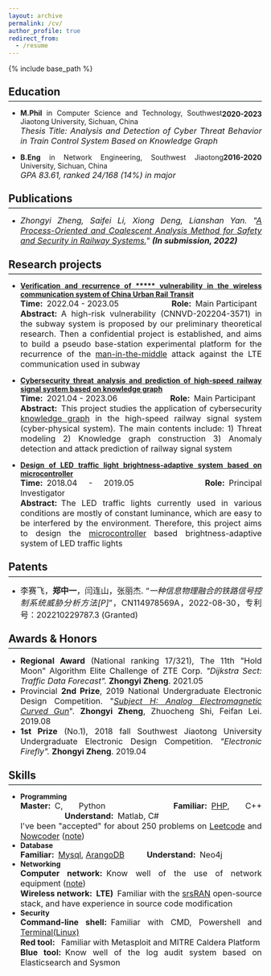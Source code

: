 ```yaml
---
layout: archive
permalink: /cv/
author_profile: true
redirect_from:
  - /resume
---
```


{% include base_path %}

<style>
  hr {margin: 0.3em 0;
    border: 0;
    border-top: 1.8px solid #c8d3d3;}
</style>
<style>
  h2 {margin: 1.5em 0 0.5em;
  line-height:0.6;}
</style>
<style>
  body{text-align: justify}
</style>

## Education 
<hr>
<div style="float:right; text-align:right; margin-top:12px"><b>2020-2023</b></div>

- <b>M.Phil</b> in Computer Science and Technology, Southwest Jiaotong University, Sichuan, China<br>
   <font size='3'><i>Thesis Title: Analysis and Detection of Cyber Threat Behavior in Train Control System Based on Knowledge Graph</i></font>
<div style="float:right; text-align:right"><b>2016-2020</b></div>

- <b>B.Eng</b> in Network Engineering, Southwest Jiaotong University, Sichuan, China<br>
   <font size='3'><i>GPA 83.61, ranked 24/168 (14%) in major</i></font>
   
## Publications 
<hr>

- *<font size='3'>Zhongyi Zheng, Saifei Li, Xiong Deng, Lianshan Yan. "<a href="https://jayzheng98.github.io/publication/paper-number-1">A Process-Oriented and Coalescent Analysis Method for Safety and Security in Railway Systems.</a>" <b>(In submission, 2022)</b></font>*
  
## Research projects 
<hr>

- **[Verification and recurrence of \*\*\*\*\* vulnerability in the wireless communication system of China Urban Rail Transit](/projects/project1)** <br>
  <font size='3'><b>Time:</b>&ensp;2022.04 - 2023.05 &ensp;&ensp;&ensp;&ensp;&ensp;&ensp;&ensp;&ensp;&ensp;&ensp;&ensp;&ensp; <b>Role:</b>&ensp;Main Participant<br>
  <b>Abstract:</b>&ensp;A high-risk vulnerability (CNNVD-202204-3571) in the subway system is proposed by our preliminary theoretical research. Then a confidential project is established, and aims to build a pseudo base-station experimental platform for the recurrence of the <u>man-in-the-middle</u> attack against the LTE communication used in subway</font>

- **[Cybersecurity threat analysis and prediction of high-speed railway signal system based on knowledge graph](/projects/project2)** <br>
  <font size='3'><b>Time:</b>&ensp;2021.04 - 2023.06 &ensp;&ensp;&ensp;&ensp;&ensp;&ensp;&ensp;&ensp;&ensp;&ensp;&ensp;&ensp; <b>Role:</b>&ensp;Main Participant<br>
  <b>Abstract:</b>&ensp;This project studies the application of cybersecurity <u>knowledge graph</u> in the high-speed railway signal system (cyber-physical system). The main contents include: 1) Threat modeling 2) Knowledge graph construction 3) Anomaly detection and attack prediction of railway signal system</font>

- **[Design of LED traffic light brightness-adaptive system based on microcontroller](/projects/project3)** <br>
  <font size='3'><b>Time:</b>&ensp;2018.04 - 2019.05 &ensp;&ensp;&ensp;&ensp;&ensp;&ensp;&ensp;&ensp;&ensp;&ensp;&ensp;&ensp; <b>Role:</b>&ensp;Principal Investigator<br>
  <b>Abstract:</b>&ensp;The LED traffic lights currently used in various conditions are mostly of constant luminance, which are easy to be interfered by the environment. Therefore, this project aims to design the <u>microcontroller</u> based brightness-adaptive system of LED traffic lights</font>

## Patents 
<hr>

- <font size='3'>李赛飞，<b>郑中一</b>，闫连山，张丽杰. “<i>一种信息物理融合的铁路信号控制系统威胁分析方法[P]</i>”，CN114978569A，2022-08-30，专利号：202210229787.3 (Granted)</font>

## Awards & Honors 
<hr>

- <font size='3'><b>Regional Award</b> (National ranking 17/321), The 11th "Hold Moon" Algorithm Elite Challenge of ZTE Corp. <i>"Dijkstra Sect: Traffic Data Forecast".</i> <b>Zhongyi Zheng</b>. 2021.05</font>
- <font size='3'>Provincial <b>2nd Prize</b>, 2019 National Undergraduate Electronic Design Competition. "<i><a href="https://github.com/jayzheng98/jayzheng98.github.io/blob/master/images/nuedc.jpg?raw=true">Subject H: Analog Electromagnetic Curved Gun</a></i>". <b>Zhongyi Zheng</b>, Zhuocheng Shi, Feifan Lei. 2019.08</font>
- <font size='3'><b>1st Prize</b> (No.1), 2018 fall Southwest Jiaotong University Undergraduate Electronic Design Competition. <i>"Electronic Firefly".</i> <b>Zhongyi Zheng</b>. 2019.04</font>

## Skills 
<hr>

- **Programming** <br>
  <font size='3'><b>Master:</b>&ensp;C, Python &ensp;&ensp;&ensp;&ensp;&ensp;&ensp;&ensp;&ensp;&ensp;&ensp;&ensp;&ensp;&ensp;<b>Familiar:</b>&ensp;<a href="https://jayzheng98.github.io/notes/php">PHP</a>, C++ &ensp;&ensp;&ensp;&ensp;&ensp;&ensp;&ensp;&ensp;&ensp;&ensp;&ensp;<b>Understand:</b>&ensp;Matlab, C#<br>
  I've been "accepted" for about 250 problems on <u>Leetcode</u> and <u>Nowcoder</u> (<a href="https://jayzheng98.github.io/notes/OP">note</a>)</font>
- **Database** <br>
  <font size='3'><b>Familiar:</b>&ensp;<a href="https://jayzheng98.github.io/notes/mysql">Mysql</a>, <a href="https://jayzheng98.github.io/notes/arangodb">ArangoDB</a> &ensp;&ensp;&ensp;&ensp;&ensp;<b>Understand:</b>&ensp;Neo4j</font>
- **Networking** <br>
  <font size='3'><b>Computer network:</b>&ensp;Know well of the use of network equipment (<a href="https://jayzheng98.github.io/notes/DC">note</a>)<br>
  <b>Wireless network:&ensp;LTE)</b>&ensp;Familiar with the <u>srsRAN</u> open-source stack, and have experience in source code modification</font>
- **Security** <br>
  <font size='3'><b>Command-line shell:</b>&ensp;Familiar with CMD, Powershell and <a href="https://jayzheng98.github.io/notes/linux">Terminal(Linux)</a><br>
  <b>Red tool:</b>&ensp; Familiar with Metasploit and MITRE Caldera Platform<br>
  <b>Blue tool:</b>&ensp;Know well of the log audit system based on Elasticsearch and Sysmon</font>
<!-- - **Embedded development: (haven't touched for some time)** <br>
  <b>MCU:</b>&ensp;I (used to) master the programming on Intel 8051 and Kinetis K66, and have used the STM32 and TI MSP430 for several times<br>
  <b>Circuit design:</b>&ensp;Have experience in designing two-layer PCB with the Altium Designer</font> -->
